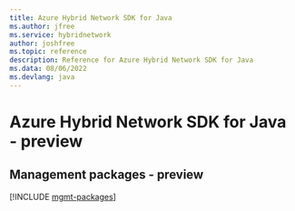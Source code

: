 ```yaml
---
title: Azure Hybrid Network SDK for Java
ms.author: jfree
ms.service: hybridnetwork
author: joshfree
ms.topic: reference
description: Reference for Azure Hybrid Network SDK for Java
ms.data: 08/06/2022
ms.devlang: java
---
```

# Azure Hybrid Network SDK for Java - preview

## Management packages - preview
[!INCLUDE [mgmt-packages](hybrid-network-mgmt-index.md)]